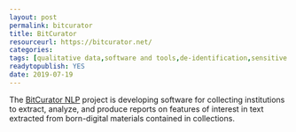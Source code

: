 ```yaml
---
layout: post 
permalink: bitcurator
title: BitCurator
resourceurl: https://bitcurator.net/
categories: 
tags: [qualitative data,software and tools,de-identification,sensitive data]
readytopublish: YES
date: 2019-07-19
---
```

The [BitCurator NLP](https://bitcurator.net/) project is developing software for collecting institutions to extract, analyze, and produce reports on features of interest in text extracted from born-digital materials contained in collections.